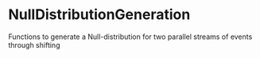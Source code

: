 # NullDistributionGeneration
Functions to generate a Null-distribution for two parallel streams of events through shifting
